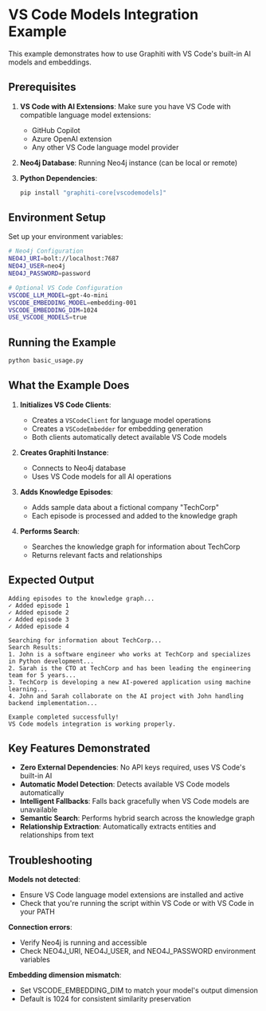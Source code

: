 # VS Code Models Integration Example

This example demonstrates how to use Graphiti with VS Code's built-in AI models and embeddings.

## Prerequisites

1. **VS Code with AI Extensions**: Make sure you have VS Code with compatible language model extensions:
   - GitHub Copilot
   - Azure OpenAI extension
   - Any other VS Code language model provider

2. **Neo4j Database**: Running Neo4j instance (can be local or remote)

3. **Python Dependencies**:
   ```bash
   pip install "graphiti-core[vscodemodels]"
   ```

## Environment Setup

Set up your environment variables:

```bash
# Neo4j Configuration
NEO4J_URI=bolt://localhost:7687
NEO4J_USER=neo4j
NEO4J_PASSWORD=password

# Optional VS Code Configuration
VSCODE_LLM_MODEL=gpt-4o-mini
VSCODE_EMBEDDING_MODEL=embedding-001
VSCODE_EMBEDDING_DIM=1024
USE_VSCODE_MODELS=true
```

## Running the Example

```bash
python basic_usage.py
```

## What the Example Does

1. **Initializes VS Code Clients**:
   - Creates a `VSCodeClient` for language model operations
   - Creates a `VSCodeEmbedder` for embedding generation
   - Both clients automatically detect available VS Code models

2. **Creates Graphiti Instance**:
   - Connects to Neo4j database
   - Uses VS Code models for all AI operations

3. **Adds Knowledge Episodes**:
   - Adds sample data about a fictional company "TechCorp"
   - Each episode is processed and added to the knowledge graph

4. **Performs Search**:
   - Searches the knowledge graph for information about TechCorp
   - Returns relevant facts and relationships

## Expected Output

```
Adding episodes to the knowledge graph...
✓ Added episode 1
✓ Added episode 2
✓ Added episode 3
✓ Added episode 4

Searching for information about TechCorp...
Search Results:
1. John is a software engineer who works at TechCorp and specializes in Python development...
2. Sarah is the CTO at TechCorp and has been leading the engineering team for 5 years...
3. TechCorp is developing a new AI-powered application using machine learning...
4. John and Sarah collaborate on the AI project with John handling backend implementation...

Example completed successfully!
VS Code models integration is working properly.
```

## Key Features Demonstrated

- **Zero External Dependencies**: No API keys required, uses VS Code's built-in AI
- **Automatic Model Detection**: Detects available VS Code models automatically
- **Intelligent Fallbacks**: Falls back gracefully when VS Code models are unavailable
- **Semantic Search**: Performs hybrid search across the knowledge graph
- **Relationship Extraction**: Automatically extracts entities and relationships from text

## Troubleshooting

**Models not detected**: 
- Ensure VS Code language model extensions are installed and active
- Check that you're running the script within VS Code or with VS Code in your PATH

**Connection errors**:
- Verify Neo4j is running and accessible
- Check NEO4J_URI, NEO4J_USER, and NEO4J_PASSWORD environment variables

**Embedding dimension mismatch**:
- Set VSCODE_EMBEDDING_DIM to match your model's output dimension
- Default is 1024 for consistent similarity preservation